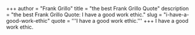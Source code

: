 +++
author = "Frank Grillo"
title = "the best Frank Grillo Quote"
description = "the best Frank Grillo Quote: I have a good work ethic."
slug = "i-have-a-good-work-ethic"
quote = '''I have a good work ethic.'''
+++
I have a good work ethic.
